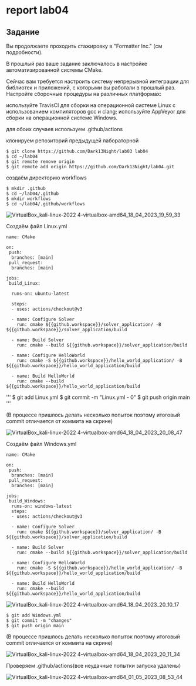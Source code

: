 # report lab04

## Задание
Вы продолжаете проходить стажировку в "Formatter Inc." (см подробности).

В прошлый раз ваше задание заключалось в настройке автоматизированной системы CMake.

Сейчас вам требуется настроить систему непрерывной интеграции для библиотек и приложений, с которыми вы работали в прошлый раз. Настройте сборочные процедуры на различных платформах:

используйте TravisCI для сборки на операционной системе Linux с использованием компиляторов gcc и clang;
используйте AppVeyor для сборки на операционной системе Windows.

для обоих случаев используем .github/actions

клонируем репозиторий предыдущей лабораторной

```
$ git clone https://github.com/Dark13Night/lab03 lab04
$ cd ~/lab04
$ git remote remove origin
$ git remote add origin https://github.com/Dark13Night/lab04.git
```

создаём директорию workflows 

```
$ mkdir .github
$ cd ~/lab04/.github
$ mkdir workflows
$ cd ~/lab04/.github/workflows
```


![VirtualBox_kali-linux-2022 4-virtualbox-amd64_18_04_2023_19_59_33](https://user-images.githubusercontent.com/112771541/235414081-b4cd7db3-ea46-428d-a3b8-691039e62a95.png)

Создаём файл Linux.yml

```
name: CMake

on:
 push:
  branches: [main]
 pull_request:
  branches: [main]

jobs: 
 build_Linux:

  runs-on: ubuntu-latest

  steps:
  - uses: actions/checkout@v3

  - name: Configure Solver
    run: cmake ${{github.workspace}}/solver_application/ -B ${{github.workspace}}/solver_application/build

  - name: Build Solver
    run: cmake --build ${{github.workspace}}/solver_application/build

  - name: Configure HelloWorld
    run: cmake -S ${{github.workspace}}/hello_world_application/ -B ${{github.workspace}}/hello_world_application/build

  - name: Build HelloWorld
    run: cmake --build ${{github.workspace}}/hello_world_application/build
```

'''
$ git add Linux.yml
$ git commit -m "Linux.yml - 0"
$ git push origin main
'''

(В процессе пришлось делать несколько попыток поэтому итоговый commit отличается от коммита на скрине)

![VirtualBox_kali-linux-2022 4-virtualbox-amd64_18_04_2023_20_08_47](https://user-images.githubusercontent.com/112771541/235414453-0c1fd781-08fc-4c90-84b8-76397fd07f9c.png)

Создаём файл Windows.yml

```
name: CMake

on:
 push:
  branches: [main]
 pull_request:
  branches: [main]

jobs: 
 build_Windows:
  runs-on: windows-latest
  steps:
  - uses: actions/checkout@v3

  - name: Configure Solver
    run: cmake ${{github.workspace}}/solver_application/ -B ${{github.workspace}}/solver_application/build

  - name: Build Solver
    run: cmake --build ${{github.workspace}}/solver_application/build
    
  - name: Configure HelloWorld
    run: cmake -S ${{github.workspace}}/hello_world_application/ -B ${{github.workspace}}/hello_world_application/build

  - name: Build HelloWorld
    run: cmake --build ${{github.workspace}}/hello_world_application/build
```

![VirtualBox_kali-linux-2022 4-virtualbox-amd64_18_04_2023_20_10_17](https://user-images.githubusercontent.com/112771541/235414727-03e98d6e-bf29-4f49-bde8-3bd4a21e7144.png)

```
$ git add Windows.yml
$ git commit -m "changes"
$ git push origin main
```

(В процессе пришлось делать несколько попыток поэтому итоговый commit отличается от коммита на скрине)

![VirtualBox_kali-linux-2022 4-virtualbox-amd64_18_04_2023_20_11_34](https://user-images.githubusercontent.com/112771541/235415044-f0fc8bce-8123-47bc-8877-7a29a72c0d90.png)

Проверяем .github/actions(все неудачные попытки запуска удалены)

![VirtualBox_kali-linux-2022 4-virtualbox-amd64_01_05_2023_08_53_44](https://user-images.githubusercontent.com/112771541/235414970-cf746e31-808f-4108-b3c6-58f0daf28ca1.png)
